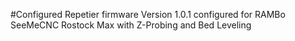 #Configured Repetier firmware Version 1.0.1 configured for RAMBo SeeMeCNC Rostock Max with Z-Probing and Bed Leveling

 

 
